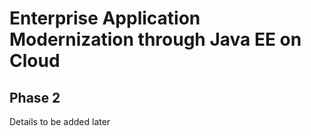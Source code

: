 # Enterprise Application Modernization through Java EE on Cloud

## Phase 2

Details to be added later
